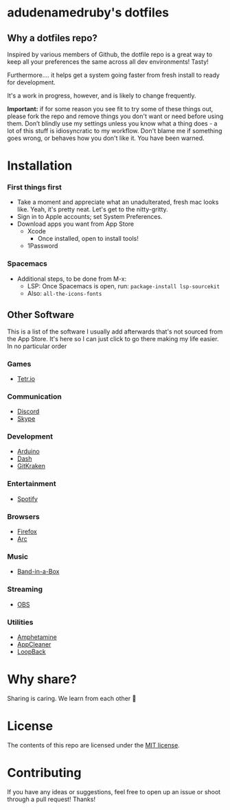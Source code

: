 # adudenamedruby's dotfiles

## Why a dotfiles repo?

Inspired by various members of Github, the dotfile repo is a great way to keep all your preferences the same across all dev environments! Tasty!

Furthermore.... it helps get a system going faster from fresh install to ready for development.

It's a work in progress, however, and is likely to change frequently.

**Important:** if for some reason you see fit to try some of these things out, please fork the repo and remove things you don't want or need before using them. Don’t blindly use my settings unless you know what a thing does - a lot of this stuff is idiosyncratic to my workflow. Don't blame me if something goes wrong, or behaves how you don't like it. You have been warned.

# Installation

### First things first
- Take a moment and appreciate what an unadulterated, fresh mac looks like. Yeah, it's pretty neat. Let's get to the nitty-gritty.
- Sign in to Apple accounts; set System Preferences.
- Download apps you want from App Store
    - Xcode
      - Once installed, open to install tools!
    - 1Password

### Spacemacs
- Additional steps, to be done from M-x:
    - LSP: Once Spacemacs is open, run: `package-install lsp-sourcekit`
    - Also: `all-the-icons-fonts`

## Other Software
This is a list of the software I usually add afterwards that's not sourced from the App Store. It's here so I can just click to go there making my life easier. In no particular order

### Games
- [Tetr.io](https://tetr.io/about/desktop/)

### Communication
- [Discord](https://discord.com/new/download)
- [Skype](https://www.skype.com/en/get-skype/)

### Development
- [Arduino](https://www.arduino.cc/en/Main/Software)
- [Dash](https://kapeli.com/dash)
- [GitKraken](https://www.gitkraken.com/)

### Entertainment
- [Spotify](https://www.spotify.com/ca-en/download/mac/)

### Browsers
- [Firefox](https://www.mozilla.org/en-CA/firefox/new/)
- [Arc](https://arc.net/)

### Music
- [Band-in-a-Box](https://www.pgmusic.com/)

### Streaming
- [OBS](https://obsproject.com/download)

### Utilities
- [Amphetamine](https://apps.apple.com/us/app/amphetamine/id937984704?mt=12)
- [AppCleaner](https://freemacsoft.net/appcleaner/)
- [LoopBack](https://rogueamoeba.com/loopback/)


# Why share?
Sharing is caring. We learn from each other 🌷

# License

The contents of this repo are licensed under the [MIT license](https://opensource.org/licenses/MIT).

# Contributing

If you have any ideas or suggestions, feel free to open up an issue or shoot through a pull request! Thanks!
